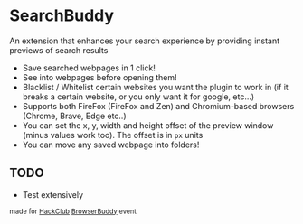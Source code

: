 # SearchBuddy

An extension that enhances your search experience by providing instant previews of search results

- Save searched webpages in 1 click!
- See into webpages before opening them!
- Blacklist / Whitelist certain websites you want the plugin to work in (if it breaks a certain website, or you only want it for google, etc...)
- Supports both FireFox (FireFox and Zen) and Chromium-based browsers (Chrome, Brave, Edge etc..)
- You can set the x, y, width and height offset of the preview window (minus values work too). The offset is in `px` units
- You can move any saved webpage into folders!

## TODO

- Test extensively

<sub>made for [HackClub](https://hackclub.com) [BrowserBuddy](https://browserbuddy.hackclub.com) event</sub>
